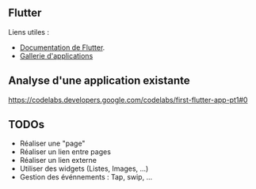 ## Flutter

Liens utiles :
- [Documentation de Flutter](https://flutter.dev/docs).
- [Gallerie d'applications](https://gallery.flutter.dev/)

## Analyse d'une application existante

https://codelabs.developers.google.com/codelabs/first-flutter-app-pt1#0


## TODOs

- Réaliser une "page"
- Réaliser un lien entre pages
- Réaliser un lien externe
- Utiliser des widgets (Listes, Images, ...)
- Gestion des événnements : Tap, swip, ...
